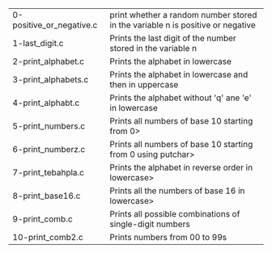 <table>
<tr>
	<td>0-positive_or_negative.c</td>
	<td>print whether a random number stored in the variable n is positive or negative</td>
</tr>
<tr>
	<td>1-last_digit.c</td>
	<td>Prints the last digit of the number stored in the variable n</td>
</tr>
<tr>
	<td>2-print_alphabet.c</td>
	<td>Prints the alphabet in lowercase</td>
</tr>
<tr>
	<td>3-print_alphabets.c</td>
	<td>Prints the alphabet in lowercase and then in uppercase</td>
</tr>
<tr>
	<td>4-print_alphabt.c</td>
	<td>Prints the alphabet without 'q' ane 'e' in lowercase</td>
</tr>
</tr>
<tr>
	<td>5-print_numbers.c</td>
	<td>Prints all numbers of base 10 starting from 0></td>
</tr>
<tr>
	<td>6-print_numberz.c</td>
	<td>Prints all numbers of base 10 starting from 0 using putchar></td>
</tr>
<tr>
	<td>7-print_tebahpla.c</td>
	<td>Prints the alphabet in reverse order in lowercase></td>
</tr>
<tr>
	<td>8-print_base16.c</td>
	<td>Prints all the numbers of base 16 in lowercase></td>
</tr>
<tr>
	<td>9-print_comb.c</td>
	<td>Prints all possible combinations of single-digit numbers</td>
</tr>
<tr>
	<td>10-print_comb2.c</td>
	<td>Prints numbers from 00 to 99s</td>
</tr>
</table>
